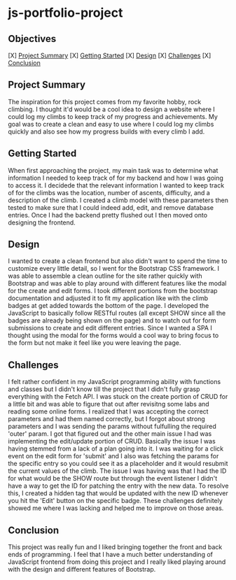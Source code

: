 # js-portfolio-project

## Objectives

[X] [Project Summary](id="section_1")
[X] [Getting Started](id="section_2")
[X] [Design](id="section_3")
[X] [Challenges](id="section_4")
[X] [Conclusion](id="section_4")

## <a id="section_1">Project Summary</a>
The inspiration for this project comes from my favorite hobby, rock climbing. I thought it'd would be a cool idea to design a website where I could log my climbs to keep track of my progress and achievements. My goal was to create a clean and easy to use where I could log my climbs quickly and also see how my progress builds with every climb I add.
## <a id="section_2">Getting Started</a>
When first approaching the project, my main task was to determine what information I needed to keep track of for my backend and how I was going to access it. I decidede that the relevant information I wanted to keep track of for the climbs was the location, number of ascents, difficulty, and a description of the climb. I created a climb model with these parameters then tested to make sure that I could indeed add, edit, and remove database entries. Once I had the backend pretty flushed out I then moved onto designing the frontend.
## <a id="section_3">Design</a>
I wanted to create a clean frontend but also didn't want to spend the time to customize every little detail, so I went for the Bootstrap CSS framework. I was able to assemble a clean outline for the site rather quickly with Bootstrap and was able to play around with different features like the modal for the create and edit forms. I took different portions from the bootstrap documentation and adjusted it to fit my application like with the climb badges at get added towards the bottom of the page. I developed the JavaScript to basically follow RESTful routes (all except SHOW since all the badges are already being shown on the page) and to watch out for form submissions to create and edit different entries. Since I wanted a SPA I thought using the modal for the forms would a cool way to bring focus to the form but not make it feel like you were leaving the page.
## <a id="section_4">Challenges</a>
I felt rather confident in my JavaScript programming ability with functions and classes but I didn't know till the project that I didn't fully grasp everything with the Fetch API. I was stuck on the create portion of CRUD for a little bit and was able to figure that out after revisitng some labs and reading some online forms. I realized that I was accepting the correct parameters and had them named correctly, but I forgot about strong parameters and I was sending the params without fulfulling the required 'outer' param. I got that figured out and the other main issue I had was implementing the edit/update portion of CRUD. Basically the issue I was having stemmed from a lack of a plan going into it. I was waiting for a click event on the edit form for 'submit' and I also was fetching the params for the specific entry so you could see it as a placeholder and it would resubmit the current values of the climb. The issue I was having was that I had the ID for what would be the SHOW route but through the event listener I didn't have a way to get the ID for patching the entry with the new data. To resolve this, I created a hidden tag that would be updated with the new ID whenever you hit the 'Edit' button on the specific badge. These challenges definitely showed me where I was lacking and helped me to improve on those areas.

## <a id="section_5">Conclusion</a>
This project was really fun and I liked bringing together the front and back ends of programming. I feel that I have a much better understanding of JavaScript frontend from doing this project and I really liked playing around with the design and different features of Bootstrap.